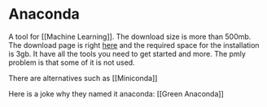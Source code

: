 # Anaconda
 A tool for [[Machine Learning]]. The download size is more than 500mb. The download page is right [here](https://www.anaconda.com/products/distribution) and the required space for the installation is 3gb. It have all the tools you need to get started and more. The pmly problem is that some of it is not used. 

There are alternatives such as [[Miniconda]]

Here is a joke why they named it anaconda: [[Green Anaconda]]